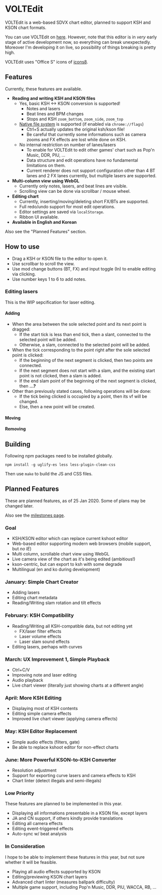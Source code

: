 # VOLTEdit
VOLTEdit is a web-based SDVX chart editor, planned to support KSH and KSON chart formats.

You can use VOLTEdit on [here](https://0xF.kr/tools/voltedit).
However, note that this editor is in *very* early stage of active development now, so everything can break unexpectedly.
Moreover I'm developing it on live, so possibility of things breaking is pretty high.

VOLTEdit uses "Office S" icons of [icons8](https://icons8.com).

## Features
Currently, these features are available.

* **Reading and writing KSH and KSON files**
	* Yes, basic KSH <-> KSON conversion is supported!
		* Notes and lasers
		* Beat lines and BPM changes
		* Stops and KSH `zoom_bottom`, `zoom_side`, `zoom_top`
	* [Native file system](https://web.dev/native-file-system/) is supported (if enabled via `chrome://flags`)
		* Ctrl+S actually updates the original ksh/kson file!
		* Be careful that currently some informations such as camera zooms and FX effects are lost while done on KSH.
	* No internal restriction on number of lanes/lasers
		* To enable for VOLTEdit to edit other games' chart such as Pop'n Music, DDR, PIU, ...
		* Data structure and edit operations have no fundamental limitations on them.
		* Current renderer does not support configuration other than 4 BT lanes and 2 FX lanes currently, but multiple lasers are supported.
* **Multi-column view using WebGL**
	* Currently only notes, lasers, and beat lines are visible.
	* Scrolling view can be done via scrollbar / mouse wheel.
* **Editing chart**
	* Currently, inserting/moving/deleting short FX/BTs are supported.
	* Full redo/undo support for most edit operations.
	* Editor settings are saved via `localStorage`.
	* Ribbon UI available.
* **Available in English and Korean**

Also see the "Planned Features" section.

## How to use
* Drag a KSH or KSON file to the editor to open it.
* Use scrollbar to scroll the view.
* Use mod change buttons (BT, FX) and input toggle (In) to enable editing via clicking.
* Use number keys 1 to 6 to add notes.

### Editing lasers
This is the WIP sepcification for laser editing.

#### Adding
* When the area between the sole selected point and its next point is dragged:
	* If the start tick is less than end tick, then a slant, connected to the selected point will be added.
	* Otherwise, a slam, connected to the selected point will be added.
* When the tick corresponding to the point right after the sole selected point is clicked:
	* If the beginning of the next segment is clicked, then two points are connected.
	* If the next segment does not start with a slam, and the existing start point is not clicked, then a slam is added.
	* If the end slam point of the beginning of the next segment is clicked, then **...?**
* Other than previously stated cases, following operations will be done:
	* If the tick being clicked is occupied by a point, then its vf will be changed.
	* Else, then a new point will be created.
#### Moving
#### Removing

## Building
Following npm packages need to be installed globally.
```
npm install -g uglify-es less less-plugin-clean-css
```

Then use `make` to build the JS and CSS files.

## Planned Features
These are planned features, as of 25 Jan 2020.
Some of plans may be changed later.

Also see the [milestones page](https://github.com/123jimin/voltedit/milestones).

### Goal
* KSH/KSON editor which can replace current kshoot editor
* Web-based editor supporting modern web browsers (mobile support, but _no IE_)
* Multi column, scrollable chart view using WebGL
* Live camera view of the chart as it's being edited (ambitious!)
* kson-centric, but can export to ksh with some degrade
* Multilingual (en and ko during development)

### January: Simple Chart Creator
* Adding lasers
* Editing chart metadata
* Reading/Writing slam rotation and tilt effects

### February: KSH Compatibility
* Reading/Writing all KSH-compatible data, but not editing yet
	* FX/laser filter effects
	* Laser volume effects
	* Laser slam sound effects
* Editing lasers, perhaps with curves

### March: UX Improvement 1, Simple Playback
* Ctrl+C/V
* Improving note and laser editing
* Audio playback
* Live chart viewer (literally just showing charts at a different angle)

### April: More KSH Editing
* Displaying most of KSH contents
* Editing simple camera effects
* Improved live chart viewer (applying camera effects)

### May: KSH Editor Replacement
* Simple audio effects (filters, gate)
* Be able to replace kshoot editor for non-effect charts

### June: More Powerful KSON-to-KSH Converter
* Resolution adjustment
* Support for exporting curve lasers and camera effects to KSH
* Chart linter (detect illegals and semi-illegals)

### Low Priority
These features are planned to be implemented in this year.
* Displaying all informations presentable in a KSON file, except layers
* JA and CN support, if others kindly provide translations
* Editing all camera effects
* Editing event-triggered effects
* Auto-sync w/ beat analysis

### In Consideration
I hope to be able to implement these features in this year, but not sure whether it will be feasible.
* Playing all audio effects supported by KSON
* Editing/previewing KSON chart layers
* Advanced chart linter (measures ballpark difficulty)
* Multiple game support, including Pop'n Music, DDR, PIU, WACCA, RB, ...
